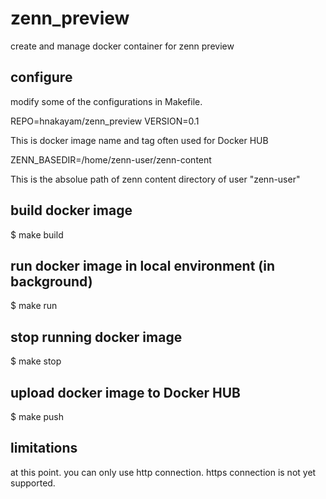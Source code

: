 # zenn_preview
create and manage docker container for zenn preview

## configure

modify some of the configurations in Makefile.

REPO=hnakayam/zenn_preview
VERSION=0.1

This is docker image name and tag often used for Docker HUB

ZENN_BASEDIR=/home/zenn-user/zenn-content

This is the absolue path of zenn content directory of user "zenn-user"

## build docker image

$ make build

## run docker image in local environment (in background)

$ make run

## stop running docker image

$ make stop

## upload docker image to Docker HUB

$ make push 

## limitations
at this point. you can only use http connection. https connection is not yet supported.
